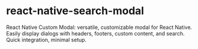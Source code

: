 # react-native-search-modal
React Native Custom Modal: versatile, customizable modal for React Native. Easily display dialogs with headers, footers, custom content, and search. Quick integration, minimal setup.

